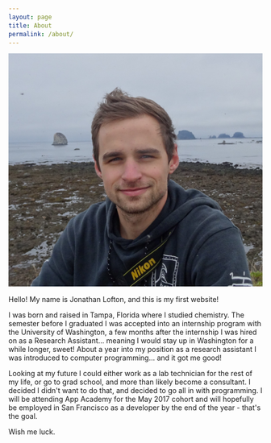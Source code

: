 ```yaml
---
layout: page
title: About
permalink: /about/
---
```

![image](/assests/my_default.jpg)


Hello! My name is Jonathan Lofton, and this is my first website!

I was born and raised in Tampa, Florida where I studied chemistry. The semester before I graduated I was accepted into an internship program with the University of Washington, a few months after the internship I was hired on as a Research Assistant... meaning I would stay up in Washington for a while longer, sweet! About a year into my position as a research assistant I was introduced to computer programming... and it got me good!

Looking at my future I could either work as a lab technician for the rest of my life, or go to grad school, and more than likely become a consultant. I decided I didn't want to do that, and decided to go all in with programming. I will be attending App Academy for the May 2017 cohort and will hopefully be employed in San Francisco as a developer by the end of the year - that's the goal.

Wish me luck.
